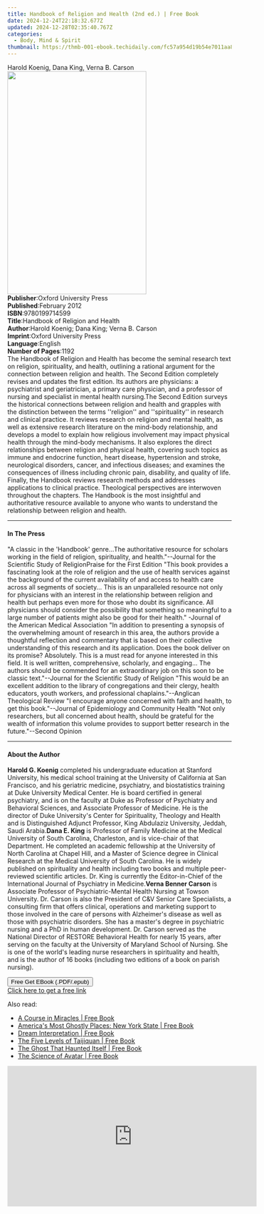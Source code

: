 ```yaml
---
title: Handbook of Religion and Health (2nd ed.) | Free Book
date: 2024-12-24T22:18:32.677Z
updated: 2024-12-28T02:35:40.767Z
categories:
  - Body, Mind & Spirit
thumbnail: https://thmb-001-ebook.techidaily.com/fc57a954d19b54e7011aa8bd5cacb0702d26be25ed3ebf5d0a0e1d765f2b89a2.jpg
---
```

<main id="book-container">
  <div class="flex flex-col">
    <div class="book-brief flex-1 py-6 px-4 sm:p-6 md:py-10 md:px-8">
      <!-- brief-->
      <div class="book-brief-main">
        Harold Koenig, Dana King, Verna B. Carson
      </div>
    </div>
    <div
      class="book-meta-info flex-1 grid gap-4 col-start-1 col-end-3 row-start-1 sm:mb-6 sm:grid-cols-4 lg:gap-6 lg:col-start-2 lg:row-end-6 lg:row-span-6 lg:mb-0"
    >
      <div
        class="book-meta-info-left place-content-center mt-4 p-4 text-sm leading-6 col-start-2 col-span-2 dark:text-slate-400"
      >
        <img
          class="w-full h-500 object-cover rounded-lg sm:h-255 sm:col-span-2 lg:col-span-full"
          src="https://img-001-ebook.techidaily.com/ed858986cbdcb06d51c604d1132520ed02a84b46542fc21477443cb48138d379.jpg"
          alt=""
          width="312"
          height="500"
        />
      </div>
      <div
        class="book-meta-info-right mt-2 col-start-1 row-start-2 col-span-3 self-center"
      >
        <!-- meta data  -->
        <div class="flex flex-col px-4 md:px-8">
          <div class="flex-1">
            <strong>Publisher</strong>:<span class="px-2"
              >Oxford University Press</span
            >
          </div>
          <div class="flex-1">
            <strong>Published</strong>:<span class="px-2">February 2012</span>
          </div>
          <div class="flex-1">
            <strong>ISBN</strong>:<span class="px-2">9780199714599</span>
          </div>
          <div class="flex-1">
            <strong>Title</strong>:<span class="px-2"
              >Handbook of Religion and Health</span
            >
          </div>
          <div class="flex-1">
            <strong>Author</strong>:<span class="px-2"
              >Harold Koenig; Dana King; Verna B. Carson</span
            >
          </div>
          <div class="flex-1">
            <strong>Imprint</strong>:<span class="px-2"
              >Oxford University Press</span
            >
          </div>
          <div class="flex-1">
            <strong>Language</strong>:<span class="px-2">English</span>
          </div>
          <div class="flex-1">
            <strong>Number of Pages</strong>:<span class="px-2">1192</span>
          </div>
        </div>
      </div>
    </div>
    <div class="book-description flex-1 py-6 px-4 sm:p-6 md:py-10 md:px-8">
      <div class="book-description-main">
        <div accordion-content="" id="description">
          The Handbook of Religion and Health has become the seminal research
          text on religion, spirituality, and health, outlining a rational
          argument for the connection between religion and health. The Second
          Edition completely revises and updates the first edition. Its authors
          are physicians: a psychiatrist and geriatrician, a primary care
          physician, and a professor of nursing and specialist in mental health
          nursing.The Second Edition surveys the historical connections between
          religion and health and grapples with the distinction between the
          terms ''religion'' and ''spirituality'' in research and clinical
          practice. It reviews research on religion and mental health, as well
          as extensive research literature on the mind-body relationship, and
          develops a model to explain how religious involvement may impact
          physical health through the mind-body mechanisms. It also explores the
          direct relationships between religion and physical health, covering
          such topics as immune and endocrine function, heart disease,
          hypertension and stroke, neurological disorders, cancer, and
          infectious diseases; and examines the consequences of illness
          including chronic pain, disability, and quality of life. Finally, the
          Handbook reviews research methods and addresses applications to
          clinical practice. Theological perspectives are interwoven throughout
          the chapters. The Handbook is the most insightful and authoritative
          resource available to anyone who wants to understand the relationship
          between religion and health.
        </div>
        <div class="accordion-fader"></div>
      </div>
    </div>
    <div class="book-excerpts flex-1 py-6 px-4 sm:p-6 md:py-10 md:px-8">
      <!-- excerpts-->
      <div class="book-excerpts-main">
        <hr />
        <h4 class="placeholder placeholder-heading">
          <span>In The Press</span>
        </h4>
        <p>
          "A classic in the 'Handbook' genre...The authoritative resource for
          scholars working in the field of religion, spirituality, and
          health."--Journal for the Scientific Study of ReligionPraise for the
          First Edition "This book provides a fascinating look at the role of
          religion and the use of health services against the background of the
          current availability of and access to health care across all segments
          of society... This is an unparalleled resource not only for physicians
          with an interest in the relationship between religion and health but
          perhaps even more for those who doubt its significance. All physicians
          should consider the possibility that something so meaningful to a
          large number of patients might also be good for their health."
          -Journal of the American Medical Association "In addition to
          presenting a synopsis of the overwhelming amount of research in this
          area, the authors provide a thoughtful reflection and commentary that
          is based on their collective understanding of this research and its
          application. Does the book deliver on its promise? Absolutely. This is
          a must read for anyone interested in this field. It is well written,
          comprehensive, scholarly, and engaging... The authors should be
          commended for an extraordinary job on this soon to be classic
          text."--Journal for the Scientific Study of Religion "This would be an
          excellent addition to the library of congregations and their clergy,
          health educators, youth workers, and professional
          chaplains."--Anglican Theological Review "I encourage anyone concerned
          with faith and health, to get this book."--Journal of Epidemiology and
          Community Health "Not only researchers, but all concerned about
          health, should be grateful for the wealth of information this volume
          provides to support better research in the future."--Second Opinion
        </p>
      </div>
    </div>
    <div class="book-about-author flex-1 py-6 px-4 sm:p-6 md:py-10 md:px-8">
      <!-- about author-->
      <div class="book-main-author-main">
        <hr />
        <h4 class="placeholder placeholder-heading">
          <span>About the Author</span>
        </h4>
        <p>
          <strong>Harold G. Koenig</strong> completed his undergraduate
          education at Stanford University, his medical school training at the
          University of California at San Francisco, and his geriatric medicine,
          psychiatry, and biostatistics training at Duke University Medical
          Center. He is board certified in general psychiatry, and is on the
          faculty at Duke as Professor of Psychiatry and Behavioral Sciences,
          and Associate Professor of Medicine. He is the director of Duke
          University's Center for Spirituality, Theology and Health and is
          Distinguished Adjunct Professor, King Abdulaziz University, Jeddah,
          Saudi Arabia.<strong>Dana E. King</strong> is Professor of Family
          Medicine at the Medical University of South Carolina, Charleston, and
          is vice-chair of that Department. He completed an academic fellowship
          at the University of North Carolina at Chapel Hill, and a Master of
          Science degree in Clinical Research at the Medical University of South
          Carolina. He is widely published on spirituality and health including
          two books and multiple peer-reviewed scientific articles. Dr. King is
          currently the Editor-in-Chief of the International Journal of
          Psychiatry in Medicine.<strong>Verna Benner Carson</strong> is
          Associate Professor of Psychiatric-Mental Health Nursing at Towson
          University. Dr. Carson is also the President of C&amp;V Senior Care
          Specialists, a consulting firm that offers clinical, operations and
          marketing support to those involved in the care of persons with
          Alzheimer's disease as well as those with psychiatric disorders. She
          has a master's degree in psychiatric nursing and a PhD in human
          development. Dr. Carson served as the National Director of RESTORE
          Behavioral Health for nearly 15 years, after serving on the faculty at
          the University of Maryland School of Nursing. She is one of the
          world's leading nurse researchers in spirituality and health, and is
          the author of 16 books (including two editions of a book on parish
          nursing).
        </p>
      </div>
    </div>
    <div class="book-free-get flex-1 py-6 px-4 sm:p-6 md:py-10 md:px-8">
      <button
        id="btn-free-get"
        class="bg-blue-500 hover:bg-blue-700 text-white font-bold py-2 px-4 rounded"
      >
        Free Get EBook (.PDF/.epub)
      </button>
      <div id="countdown-display" class="px-2 text-lg mt-2"></div>
      <a
        id="free-link"
        class="hidden bg-blue-500 hover:bg-blue-700 text-white font-bold py-2 px-4 rounded"
        href="https://www.ebooks.com/en-us/book/931219/handbook-of-religion-and-health/harold-koenig/"
        target="_blank"
        >Click here to get a free link</a
      >
    </div>
    <script>
      let countdownTime = 0;
      let countdownInterval = null;
      document
        .getElementById('btn-free-get')
        .addEventListener('click', startCountdown);
      function startCountdown() {
        countdownTime = new Date().getTime() + 60000 * 3;
        countdownInterval = setInterval(updateCountdown, 1000);
        document.getElementById('btn-free-get').disabled = true;
        document
          .getElementById('btn-free-get')
          .classList.add('bg-gray-500', 'cursor-not-allowed');
      }
      function updateCountdown() {
        let currentTime = new Date().getTime();
        let timeLeft = countdownTime - currentTime;
        let secondsLeft = Math.floor(timeLeft / 1000);
        document.getElementById('countdown-display').innerHTML =
          `Remaining time: ${secondsLeft} seconds.`;
        if (secondsLeft <= 0) {
          clearInterval(countdownInterval);
          document.getElementById('btn-free-get').classList.add('hidden');
          document.getElementById('free-link').classList.remove('hidden');
          document.getElementById('countdown-display').innerHTML = '';
        }
      }
    </script>
  </div>
</main>

<ins class="adsbygoogle"
      style="display:block"
      data-ad-client="ca-pub-7571918770474297"
      data-ad-slot="8358498916"
      data-ad-format="auto"
      data-full-width-responsive="true"></ins>
    

<span class="atpl-alsoreadstyle">Also read:</span>
<div><ul>
<li><a href="https://novels-ebooks.techidaily.com/832526-9780976420026-a-course-in-miracles/"><u>A Course in Miracles | Free Book</u></a></li>
<li><a href="https://novels-ebooks.techidaily.com/835318-9781451685169-americas-most-ghostly-places-new-york-state/"><u>America's Most Ghostly Places: New York State | Free Book</u></a></li>
<li><a href="https://novels-ebooks.techidaily.com/835329-9781451685107-dream-interpretation/"><u>Dream Interpretation | Free Book</u></a></li>
<li><a href="https://novels-ebooks.techidaily.com/836867-9780857010797-the-five-levels-of-taijiquan/"><u>The Five Levels of Taijiquan | Free Book</u></a></li>
<li><a href="https://novels-ebooks.techidaily.com/843565-9781780574387-the-ghost-that-haunted-itself/"><u>The Ghost That Haunted Itself | Free Book</u></a></li>
<li><a href="https://novels-ebooks.techidaily.com/845805-9780316224017-the-science-of-avatar/"><u>The Science of Avatar | Free Book</u></a></li>
</ul></div>

<!-- affiliate ads begin -->
<iframe width="560" height="315" src="https://www.youtube.com/embed/grbt-5VvbuI?si=qnoirlmljslpqcQj" title="YouTube video player" frameborder="0" allow="accelerometer; autoplay; clipboard-write; encrypted-media; gyroscope; picture-in-picture; web-share" referrerpolicy="strict-origin-when-cross-origin" allowfullscreen></iframe>
<!-- affiliate ads end -->

